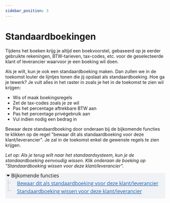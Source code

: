 ```yaml
---
sidebar_position: 3
---
```


# Standaardboekingen

Tijdens het boeken krijg je altijd een boekvoorstel, gebaseerd op je eerder gebruikte rekeningen, BTW-tarieven, tax-codes, etc. voor de geselecteerde klant of leverancier waarvoor je een boeking wil doen.

Als je wilt, kun je ook een standaardboeking maken. Dan zullen we in de toekomst louter de lijntjes tonen die jij opslaat als standaardboeking. Hoe ga je tewerk? Je vult alles in het raster in zoals je het in de toekomst te zien wil krijgen:

- Wis of maak boekingsregels
- Zet de tax-codes zoals je ze wil
- Pas het percentage aftrekbare BTW aan
- Pas het percentage privégebruik aan
- Vul indien nodig een bedrag in

Bewaar deze standaardboeking door onderaan bij de bijkomende functies te klikken op de regel "bewaar dit als standaardboeking voor deze klant/leverancier". Je zal in de toekomst enkel de gewenste regels te zien krijgen.

*Let op: Als je terug wilt naar het standaardsysteem, kun je de standaardboeking eenvoudig wissen. Klik onderaan de boeking op "Standaardboeking wissen voor deze klant/leverancier".*

![alt text](../../../../resources/documentboeken/image-16.png)